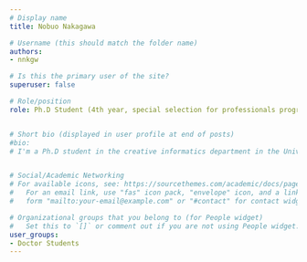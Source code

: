 ```yaml
---
# Display name
title: Nobuo Nakagawa

# Username (this should match the folder name)
authors: 
- nnkgw

# Is this the primary user of the site?
superuser: false

# Role/position
role: Ph.D Student (4th year, special selection for professionals program, long-term completion)


# Short bio (displayed in user profile at end of posts)
#bio: 
# I'm a Ph.D student in the creative informatics department in the University of Tokyo


# Social/Academic Networking
# For available icons, see: https://sourcethemes.com/academic/docs/page-builder/#icons
#   For an email link, use "fas" icon pack, "envelope" icon, and a link in the
#   form "mailto:your-email@example.com" or "#contact" for contact widget.

# Organizational groups that you belong to (for People widget)
#   Set this to `[]` or comment out if you are not using People widget.
user_groups:
- Doctor Students
---
```


